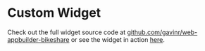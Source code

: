 # Custom Widget

Check out the full widget source code at [github.com/gavinr/web-appbuilder-bikeshare](https://github.com/gavinr/web-appbuilder-bikeshare) or see the widget in action [here](https://gavinr.github.io/web-appbuilder-bikeshare/).